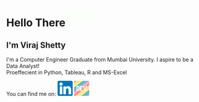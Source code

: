 # Hello There <img src = "https://github.com/VirajVShetty/VirajVShetty/blob/main/Source/hello.gif" width="80px">

## I'm Viraj Shetty

I'm a Computer Engineer Graduate from Mumbai University. I aspire to be a Data Analyst! </br>
Proeffecient in Python, Tableau, R and MS-Excel

You can find me on:
<a href="https://www.linkedin.com/in/viraj-shetty-0a972315b/"><img height="40" src="https://github.com/VirajVShetty/VirajVShetty/blob/main/Source/linkedin.png"></a>
<a href="https://dev.to/virajvshetty"><img height="40" src="https://github.com/VirajVShetty/VirajVShetty/blob/main/Source/devto.png"></a>
